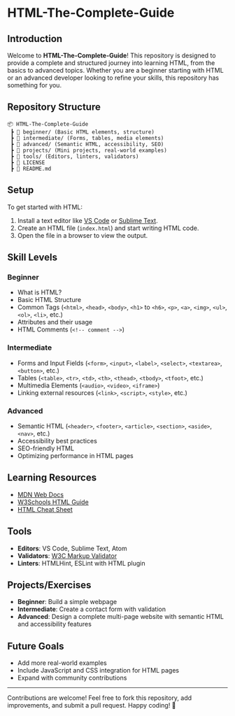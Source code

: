 # HTML-The-Complete-Guide

## Introduction
Welcome to **HTML-The-Complete-Guide**! This repository is designed to provide a complete and structured journey into learning HTML, from the basics to advanced topics. Whether you are a beginner starting with HTML or an advanced developer looking to refine your skills, this repository has something for you.

## Repository Structure
```
📦 HTML-The-Complete-Guide
 ┣ 📂 beginner/ (Basic HTML elements, structure)
 ┣ 📂 intermediate/ (Forms, tables, media elements)
 ┣ 📂 advanced/ (Semantic HTML, accessibility, SEO)
 ┣ 📂 projects/ (Mini projects, real-world examples)
 ┣ 📂 tools/ (Editors, linters, validators)
 ┣ 📄 LICENSE
 ┣ 📄 README.md
```

## Setup
To get started with HTML:
1. Install a text editor like [VS Code](https://code.visualstudio.com/) or [Sublime Text](https://www.sublimetext.com/).
2. Create an HTML file (`index.html`) and start writing HTML code.
3. Open the file in a browser to view the output.

## Skill Levels
### Beginner
- What is HTML?
- Basic HTML Structure
- Common Tags (`<html>`, `<head>`, `<body>`, `<h1>` to `<h6>`, `<p>`, `<a>`, `<img>`, `<ul>`, `<ol>`, `<li>`, etc.)
- Attributes and their usage
- HTML Comments (`<!-- comment -->`)

### Intermediate
- Forms and Input Fields (`<form>`, `<input>`, `<label>`, `<select>`, `<textarea>`, `<button>`, etc.)
- Tables (`<table>`, `<tr>`, `<td>`, `<th>`, `<thead>`, `<tbody>`, `<tfoot>`, etc.)
- Multimedia Elements (`<audio>`, `<video>`, `<iframe>`)
- Linking external resources (`<link>`, `<script>`, `<style>`, etc.)

### Advanced
- Semantic HTML (`<header>`, `<footer>`, `<article>`, `<section>`, `<aside>`, `<nav>`, etc.)
- Accessibility best practices
- SEO-friendly HTML
- Optimizing performance in HTML pages

## Learning Resources
- [MDN Web Docs](https://developer.mozilla.org/en-US/docs/Web/HTML)
- [W3Schools HTML Guide](https://www.w3schools.com/html/)
- [HTML Cheat Sheet](https://htmlcheatsheet.com/)

## Tools
- **Editors**: VS Code, Sublime Text, Atom
- **Validators**: [W3C Markup Validator](https://validator.w3.org/)
- **Linters**: HTMLHint, ESLint with HTML plugin

## Projects/Exercises
- **Beginner**: Build a simple webpage
- **Intermediate**: Create a contact form with validation
- **Advanced**: Design a complete multi-page website with semantic HTML and accessibility features

## Future Goals
- Add more real-world examples
- Include JavaScript and CSS integration for HTML pages
- Expand with community contributions

---
Contributions are welcome! Feel free to fork this repository, add improvements, and submit a pull request. Happy coding! 🚀

